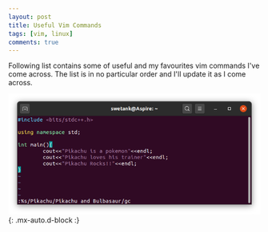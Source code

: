 ```yaml
---
layout: post
title: Useful Vim Commands
tags: [vim, linux]
comments: true
---
```


Following list contains some of useful and my favourites vim commands I've come across. The list is in no particular order and I'll update it as I come across. 

![Crepe](/assets/img/posts/1/pikachu-bulbasaur.png){: .mx-auto.d-block :}